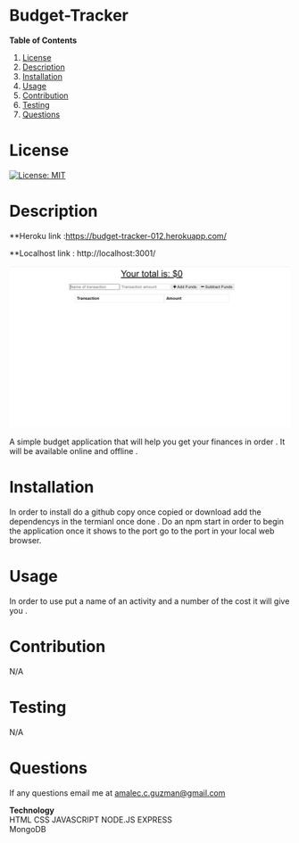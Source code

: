 # Budget-Tracker 

**Table of Contents**
1. [License](#license)
2. [Description](#description)
3. [Installation](#installation) 
4. [Usage](#usage)  
5. [Contribution](#contribution)
6. [Testing](#testing) 
7. [Questions](#questions)  


# **License** 

[![License: MIT](https://img.shields.io/badge/License-MIT-yellow.svg)](https://opensource.org/licenses/MIT)

# **Description**  

 **Heroku link :https://budget-tracker-012.herokuapp.com/ 
   
 **Localhost link : http://localhost:3001/ 
 
 ![](images/Screenshot%20(92).png)
  
  A simple budget application that will help you get your finances in order . It will be available online and offline .

# **Installation** 
  In order to install do a github copy once copied or download add the dependencys in the termianl once done . Do an npm start in order to begin 
  the application once it shows to the port go to the port in your local web browser.


# **Usage** 
        
 In order to use put a name of an activity and a number of the cost it will give you .

# **Contribution** 

N/A 

# **Testing** 

N/A 

# **Questions** 

If any questions email me at amalec.c.guzman@gmail.com 

**Technology**  
 HTML 
 CSS 
 JAVASCRIPT 
 NODE.JS 
 EXPRESS  
 MongoDB
